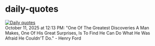 # daily-quotes
[![Daily quotes](https://github.com/ceepu8/daily-quotes/actions/workflows/daily-quote.yml/badge.svg)](https://github.com/ceepu8/daily-quotes/actions/workflows/daily-quote.yml)<br/>
October 11, 2025 at 12:13 PM: "One Of The Greatest Discoveries A Man Makes, One Of His Great Surprises, Is To Find He Can Do What He Was Afraid He Couldn'T Do." - Henry Ford
